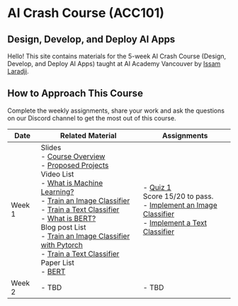 # AI Crash Course (ACC101)
## Design, Develop, and Deploy AI Apps 

Hello! This site contains materials for the 5-week AI Crash Course (Design, Develop, and Deploy AI Apps) taught at AI Academy Vancouver by [Issam Laradji](https://github.com/IssamLaradji).

## How to Approach This Course
Complete the weekly assignments, share your work and ask the questions on our Discord channel to get the most out of this course.

| Date   | Related Material | Assignments |
|--------|------------------|-------------|
| Week 1 | Slides <br/> - [Course Overview]() <br/> - [Proposed Projects]() <br/> Video List <br/> - [What is Machine Learning?](https://www.youtube.com/watch?v=ukzFI9rgwfU&pp=ygUhbWFjaGluZSBsZWFybmluZyBvdmVydmlldyAzMCBtaW5z) <br /> - [Train an Image Classifier](https://www.youtube.com/watch?v=k1GIEkzQ8qc&pp=ygUcaW1hZ2UgY2xhc3NpZmljYXRpb24gcHl0b3JjaA%3D%3D) <br/> - [Train a Text Classifier](https://www.youtube.com/watch?v=QEaBAZQCtwE) <br/> - [What is BERT?](https://www.youtube.com/watch?v=t45S_MwAcOw) <br/> Blog post List <br/>  - [ Train an Image Classifier with Pytorch](https://pytorch.org/tutorials/beginner/blitz/cifar10_tutorial.html)  <br/> - [ Train a Text Classifier](https://huggingface.co/docs/transformers/en/training) <br/> Paper List  <br/> - [BERT](https://arxiv.org/abs/1810.04805)| - [Quiz 1](https://academy-ai.github.io/src/quiz_1.html) <br/> Score 15/20 to pass. <br /> - [Implement an Image Classifier](https://example.com) <br /> - [Implement a Text Classifier](https://example.com) |
| Week 2 | - TBD | - TBD |
